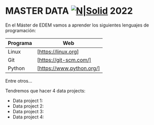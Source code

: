 # MASTER DATA  [![N|Solid](https://edem.eu/wp-content/plugins/edem-shortcodes/public/img/logo-Edem.png)]()   2022



En el Máster de EDEM vamos a aprender los siguientes lenguajes de programación:

| Programa | Web |
| ------ | ------ |
| Linux | [https://linux.org] |
| Git | [https://git-scm.com/] |
| Python | [https://www.python.org/] |


Entre otros...

Tendremos que hacer 4 data projects:

- Data project 1: 
- Data project 2:
- Data project 3:
- Data project 4: